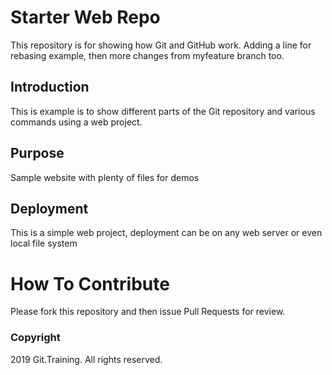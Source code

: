 # Starter Web Repo

This repository is for showing how Git and GitHub work. Adding a line for rebasing example, then more changes from myfeature branch too.

## Introduction

This is example is to show different parts of the Git repository and various commands using a web project.

## Purpose

Sample website with plenty of files for demos

## Deployment

This is a simple web project, deployment can be on any web server or even local file system

# How To Contribute

Please fork this repository and then issue Pull Requests for review.

### Copyright

2019 Git.Training. All rights reserved.
